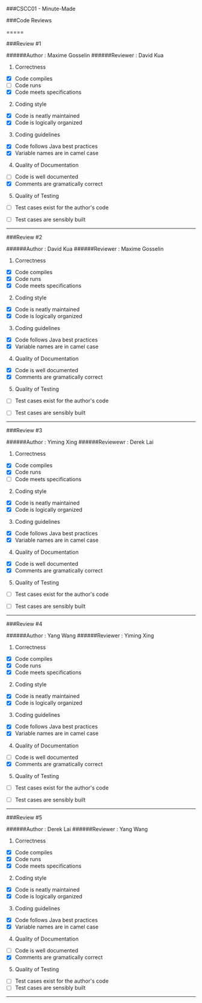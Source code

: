 ###CSCC01 - Minute-Made

###Code Reviews

=====

###Review #1

######Author : Maxime Gosselin
######Reviewer : David Kua


1. Correctness
  - [x] Code compiles
  - [ ] Code runs
  - [x] Code meets specifications
2. Coding style
  - [x] Code is neatly maintained
  - [x] Code is logically organized
3. Coding guidelines
  - [x] Code follows Java best practices
  - [x] Variable names are in camel case
4. Quality of Documentation
  - [ ] Code is well documented
  - [x] Comments are gramatically correct
5. Quality of Testing
  - [ ] Test cases exist for the author's code
  - [ ] Test cases are sensibly built


---


###Review #2

######Author : David Kua
######Reviewer : Maxime Gosselin


1. Correctness
  - [x] Code compiles
  - [x] Code runs
  - [x] Code meets specifications
2. Coding style
  - [x] Code is neatly maintained
  - [x] Code is logically organized
3. Coding guidelines
  - [x] Code follows Java best practices
  - [x] Variable names are in camel case
4. Quality of Documentation
  - [x] Code is well documented
  - [x] Comments are gramatically correct
5. Quality of Testing
  - [ ] Test cases exist for the author's code
  - [ ] Test cases are sensibly built


---

###Review #3

######Author : Yiming Xing
######Reviewewr : Derek Lai


1. Correctness
  - [x] Code compiles
  - [x] Code runs
  - [ ] Code meets specifications
2. Coding style
  - [x] Code is neatly maintained
  - [x] Code is logically organized
3. Coding guidelines
  - [x] Code follows Java best practices
  - [x] Variable names are in camel case
4. Quality of Documentation
  - [x] Code is well documented
  - [x] Comments are gramatically correct
5. Quality of Testing
  - [ ] Test cases exist for the author's code
  - [ ] Test cases are sensibly built


---

###Review #4

######Author : Yang Wang
######Reviewer : Yiming Xing



1. Correctness
  - [x] Code compiles
  - [x] Code runs
  - [x] Code meets specifications
2. Coding style
  - [x] Code is neatly maintained
  - [x] Code is logically organized
3. Coding guidelines
  - [x] Code follows Java best practices
  - [x] Variable names are in camel case
4. Quality of Documentation
  - [ ] Code is well documented
  - [x] Comments are gramatically correct
5. Quality of Testing
  - [ ] Test cases exist for the author's code
  - [ ] Test cases are sensibly built


---

###Review #5

######Author : Derek Lai
######Reviewer : Yang Wang


1. Correctness
  - [x] Code compiles
  - [x] Code runs
  - [x] Code meets specifications
2. Coding style
  - [x] Code is neatly maintained
  - [x] Code is logically organized
3. Coding guidelines
  - [x] Code follows Java best practices
  - [x] Variable names are in camel case
4. Quality of Documentation
  - [ ] Code is well documented
  - [x] Comments are gramatically correct
5. Quality of Testing
  - [ ] Test cases exist for the author's code
  - [ ] Test cases are sensibly built

---
